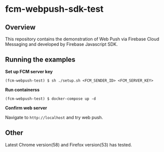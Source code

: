 # fcm-webpush-sdk-test

## Overview

This repository contains the demonstration of Web Push via Firebase Cloud Messaging and developed by Firebase Javascript SDK.

## Running the examples

**Set up FCM server key**

```setup shell
(fcm-webpush-test) $ sh ./setup.sh <FCM_SENDER_ID> <FCM_SERVER_KEY>
```

**Run containerss**

```docker-compose shell
(fcm-webpush-test) $ docker-compose up -d
```

**Confirm web server**

Navigate to `http://localhost` and try web push.

## Other

Latest Chrome version(58) and Firefox version(53) has tested.
